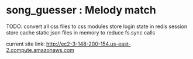# song_guesser : Melody match

TODO: 
 convert all css files to css modules
 store login state in redis session store
 cache static json files in memory to reduce fs.sync calls

 current site link: http://ec2-3-148-200-154.us-east-2.compute.amazonaws.com 

